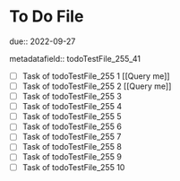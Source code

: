 # To Do File

due:: 2022-09-27

metadatafield:: todoTestFile_255_41

- [ ] Task of todoTestFile_255 1 [[Query me]]
- [ ] Task of todoTestFile_255 2 [[Query me]]
- [ ] Task of todoTestFile_255 3
- [ ] Task of todoTestFile_255 4
- [ ] Task of todoTestFile_255 5
- [ ] Task of todoTestFile_255 6
- [ ] Task of todoTestFile_255 7
- [ ] Task of todoTestFile_255 8
- [ ] Task of todoTestFile_255 9
- [ ] Task of todoTestFile_255 10